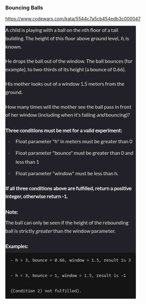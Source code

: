 ### Bouncing Balls

https://www.codewars.com/kata/5544c7a5cb454edb3c000047

![description](./description.jpg "Description")
